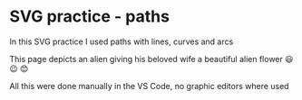 # SVG practice - paths

In this SVG practice I used paths with lines, curves and arcs

This page depicts an alien giving his beloved wife a beautiful alien flower :smiley: :wink: :blush:

All this were done manually in the VS Code, no graphic editors where used
